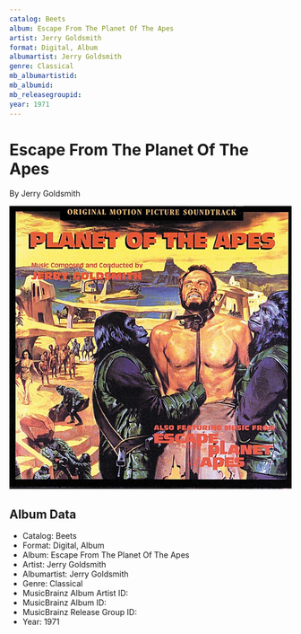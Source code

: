 ```yaml
---
catalog: Beets
album: Escape From The Planet Of The Apes
artist: Jerry Goldsmith
format: Digital, Album
albumartist: Jerry Goldsmith
genre: Classical
mb_albumartistid: 
mb_albumid: 
mb_releasegroupid: 
year: 1971
---
```


# Escape From The Planet Of The Apes

By Jerry Goldsmith

![](../../assets/beetscovers/Jerry_Goldsmith-Escape_From_The_Planet_Of_The_Apes.jpg)

## Album Data

- Catalog: Beets
- Format: Digital, Album
- Album: Escape From The Planet Of The Apes
- Artist: Jerry Goldsmith
- Albumartist: Jerry Goldsmith
- Genre: Classical
- MusicBrainz Album Artist ID: 
- MusicBrainz Album ID: 
- MusicBrainz Release Group ID: 
- Year: 1971

